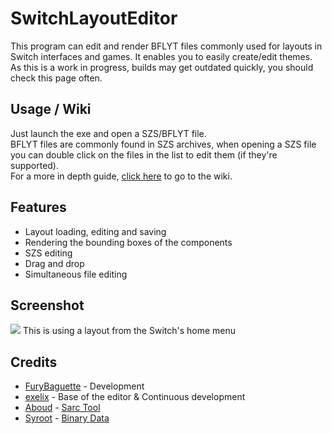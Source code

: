 # SwitchLayoutEditor
This program can edit and render BFLYT files commonly used for layouts in Switch interfaces and games. It enables you to easily create/edit themes. As this is a work in progress, builds may get outdated quickly, you should check this page often.

## Usage / Wiki
Just launch the exe and open a SZS/BFLYT file. \
BFLYT files are commonly found in SZS archives, when opening a SZS file you can double click on the files in the list to edit them (if they're supported). \
For a more in depth guide, [click here](https://github.com/FuryBaguette/SwitchLayoutEditor/wiki) to go to the wiki.

## Features
- Layout loading, editing and saving
- Rendering the bounding boxes of the components
- SZS editing
- Drag and drop
- Simultaneous file editing

## Screenshot
![](https://github.com/FuryBaguette/SwitchLayoutEditor/blob/master/MainMenu.png)
This is using a layout from the Switch's home menu

## Credits
- [FuryBaguette](https://github.com/FuryBaguette) - Development
- [exelix](https://github.com/exelix11) - Base of the editor & Continuous development
- [Aboud](https://github.com/aboood40091) - [Sarc Tool](https://github.com/aboood40091/SARC-Tool)
- [Syroot](https://gitlab.com/Syroot) - [Binary Data](https://gitlab.com/Syroot/BinaryData)
